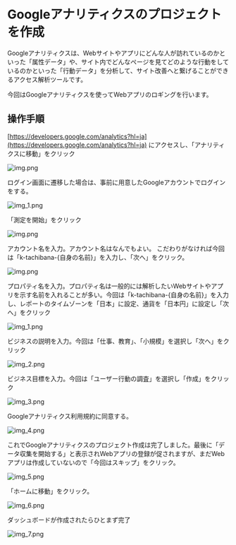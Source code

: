 # Googleアナリティクスのプロジェクトを作成

Googleアナリティクスは、Webサイトやアプリにどんな人が訪れているのかといった「属性データ」や、サイト内でどんなページを見てどのような行動をしているのかといった「行動データ」を分析して、サイト改善へと繋げることができるアクセス解析ツールです。

今回はGoogleアナリティクスを使ってWebアプリのロギングを行います。

## 操作手順

[https://developers.google.com/analytics?hl=ja](https://developers.google.com/analytics?hl=ja) にアクセスし、「アナリティクスに移動」をクリック

![img.png](assets/img.png)

ログイン画面に遷移した場合は、事前に用意したGoogleアカウントでログインをする。

![img_1.png](assets/img_1.png)

「測定を開始」をクリック

![img.png](assets/sokutei.png)

アカウント名を入力。アカウント名はなんでもよい。 こだわりがなければ今回は「k-tachibana-{自身の名前}」を入力し、「次へ」をクリック。

![img.png](assets/img_0.png)

プロパティ名を入力。プロパティ名は一般的には解析したいWebサイトやアプリを示す名前を入れることが多い。今回は「k-tachibana-{自身の名前}」を入力し、レポートのタイムゾーンを「日本」に設定、通貨を「日本円」に設定し「次へ」をクリック

![img_1.png](assets/img_000.png)

ビジネスの説明を入力。今回は「仕事、教育」、「小規模」を選択し「次へ」をクリック

![img_2.png](assets/img_2.png)

ビジネス目標を入力。今回は「ユーザー行動の調査」を選択し「作成」をクリック

![img_3.png](assets/img_3.png)

Googleアナリティクス利用規約に同意する。

![img_4.png](assets/img_4.png)

これでGoogleアナリティクスのプロジェクト作成は完了しました。最後に「データ収集を開始する」と表示されWebアプリの登録が促されますが、まだWebアプリは作成していないので「今回はスキップ」をクリック。

![img_5.png](assets/img_5.png)

「ホームに移動」をクリック。

![img_6.png](assets/img_6.png)

ダッシュボードが作成されたらひとまず完了

![img_7.png](assets/img_7.png)